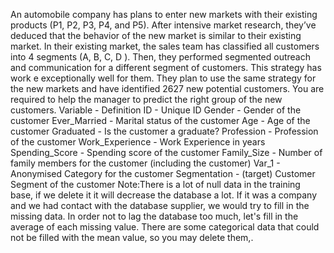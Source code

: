 An automobile company has plans to enter new markets with their existing products (P1, P2, P3, P4, and P5). After intensive market research, they’ve deduced that the behavior of the new market is similar to their existing market.
In their existing market, the sales team has classified all customers into 4 segments (A, B, C, D ). Then, they performed segmented outreach and communication for a different segment of customers. This strategy has work e exceptionally well for them. They plan to use the same strategy for the new markets and have identified 2627 new potential customers.
You are required to help the manager to predict the right group of the new customers.
Variable - Definition
ID - Unique ID
Gender - Gender of the customer
Ever_Married - Marital status of the customer
Age - Age of the customer
Graduated - Is the customer a graduate?
Profession - Profession of the customer
Work_Experience - Work Experience in years
Spending_Score - Spending score of the customer
Family_Size - Number of family members for the customer (including the customer)
Var_1 - Anonymised Category for the customer
Segmentation - (target) Customer Segment of the customer
Note:There is a lot of null data in the training base, if we delete it it will decrease the database a lot.
If it was a company and we had contact with the database supplier, we would try to fill in the missing data.
In order not to lag the database too much, let's fill in the average of each missing value.
There are some categorical data that could not be filled with the mean value, so you may delete them,.